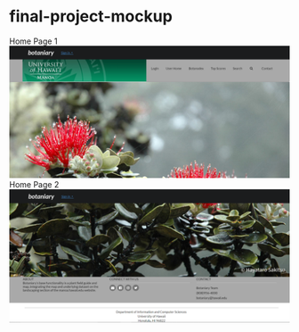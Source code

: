 # final-project-mockup
Home Page 1
<img class="ui fluid image" src="https://github.com/paniolonate/final-project-mockup/blob/master/doc/home-page-1.PNG">
Home Page 2
<img class="ui fluid image" src="https://github.com/paniolonate/final-project-mockup/blob/master/doc/home-page-2.PNG">

